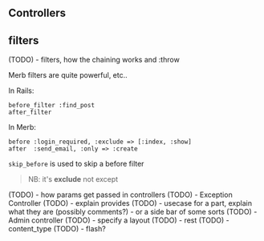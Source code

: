 ## Controllers

## filters
(TODO) - filters, how the chaining works and :throw

Merb filters are quite powerful, etc.. 

In Rails:

    before_filter :find_post
    after_filter
    
In Merb:

    before :login_required, :exclude => [:index, :show]
    after  :send_email, :only => :create
    
`skip_before` is used to skip a before filter

> NB: it's __exclude__ not except


(TODO) - how params get passed in controllers
(TODO) - Exception Controller
(TODO) - explain provides
(TODO) - usecase for a part, explain what they are (possibly comments?) - or a side bar of some sorts
(TODO) - Admin controller
(TODO) - specify a layout
(TODO) - rest
(TODO) - content_type
(TODO) - flash?
